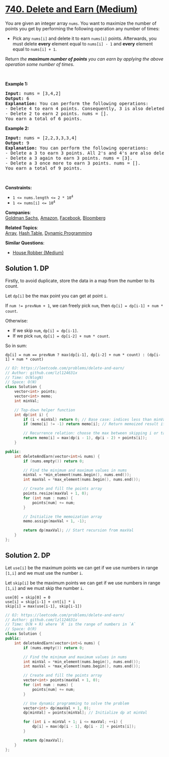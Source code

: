 # [740. Delete and Earn (Medium)](https://leetcode.com/problems/delete-and-earn/)

<p>You are given an integer array <code>nums</code>. You want to maximize the number of points you get by performing the following operation any number of times:</p>

<ul>
	<li>Pick any <code>nums[i]</code> and delete it to earn <code>nums[i]</code> points. Afterwards, you must delete <b>every</b> element equal to <code>nums[i] - 1</code> and <strong>every</strong> element equal to <code>nums[i] + 1</code>.</li>
</ul>

<p>Return <em>the <strong>maximum number of points</strong> you can earn by applying the above operation some number of times</em>.</p>

<p>&nbsp;</p>
<p><strong>Example 1:</strong></p>

<pre><strong>Input:</strong> nums = [3,4,2]
<strong>Output:</strong> 6
<strong>Explanation:</strong> You can perform the following operations:
- Delete 4 to earn 4 points. Consequently, 3 is also deleted. nums = [2].
- Delete 2 to earn 2 points. nums = [].
You earn a total of 6 points.
</pre>

<p><strong>Example 2:</strong></p>

<pre><strong>Input:</strong> nums = [2,2,3,3,3,4]
<strong>Output:</strong> 9
<strong>Explanation:</strong> You can perform the following operations:
- Delete a 3 to earn 3 points. All 2's and 4's are also deleted. nums = [3,3].
- Delete a 3 again to earn 3 points. nums = [3].
- Delete a 3 once more to earn 3 points. nums = [].
You earn a total of 9 points.</pre>

<p>&nbsp;</p>
<p><strong>Constraints:</strong></p>

<ul>
	<li><code>1 &lt;= nums.length &lt;= 2 * 10<sup>4</sup></code></li>
	<li><code>1 &lt;= nums[i] &lt;= 10<sup>4</sup></code></li>
</ul>


**Companies**:  
[Goldman Sachs](https://leetcode.com/company/goldman-sachs), [Amazon](https://leetcode.com/company/amazon), [Facebook](https://leetcode.com/company/facebook), [Bloomberg](https://leetcode.com/company/bloomberg)

**Related Topics**:  
[Array](https://leetcode.com/tag/array/), [Hash Table](https://leetcode.com/tag/hash-table/), [Dynamic Programming](https://leetcode.com/tag/dynamic-programming/)

**Similar Questions**:
* [House Robber (Medium)](https://leetcode.com/problems/house-robber/)

## Solution 1. DP

Firstly, to avoid duplicate, store the data in a map from the number to its count.

Let `dp[i]` be the max point you can get at point `i`.

If `num != prevNum + 1`, we can freely pick `num`, then `dp[i] = dp[i-1] + num * count`.

Otherwise:
* If we skip `num`, `dp[i] = dp[i-1]`.
* If we pick `num`, `dp[i] = dp[i-2] + num * count`.

So in sum:

```
dp[i] = num == prevNum ? max(dp[i-1], dp[i-2] + num * count) : (dp[i-1] + num * count)
```

```cpp
// OJ: https://leetcode.com/problems/delete-and-earn/
// Author: github.com/lzl124631x
// Time: O(NlogN)
// Space: O(N)
class Solution {
    vector<int> points;
    vector<int> memo;
    int minVal;

    // Top-down helper function
    int dp(int i) {
        if (i < minVal) return 0; // Base case: indices less than minVal return 0
        if (memo[i] != -1) return memo[i]; // Return memoized result if available

        // Recurrence relation: choose the max between skipping i or taking i
        return memo[i] = max(dp(i - 1), dp(i - 2) + points[i]);
    }

public:
    int deleteAndEarn(vector<int>& nums) {
        if (nums.empty()) return 0;

        // Find the minimum and maximum values in nums
        minVal = *min_element(nums.begin(), nums.end());
        int maxVal = *max_element(nums.begin(), nums.end());

        // Create and fill the points array
        points.resize(maxVal + 1, 0);
        for (int num : nums) {
            points[num] += num;
        }

        // Initialize the memoization array
        memo.assign(maxVal + 1, -1);

        return dp(maxVal); // Start recursion from maxVal
    }
};

```

## Solution 2. DP

Let `use[i]` be the maximum points we can get if we use numbers in range `[1,i]` and we must use the number `i`.

Let `skip[i]` be the maximum points we can get if we use numbers in range `[1,i]` and we must skip the number `i`.

```
use[0] = skip[0] = 0
use[i] = skip[i-1] + cnt[i] * i
skip[i] = max(use[i-1], skip[i-1])
```

```cpp
// OJ: https://leetcode.com/problems/delete-and-earn/
// Author: github.com/lzl124631x
// Time: O(N + R) where `R` is the range of numbers in `A`
// Space: O(R)
class Solution {
public:
    int deleteAndEarn(vector<int>& nums) {
        if (nums.empty()) return 0;

        // Find the minimum and maximum values in nums
        int minVal = *min_element(nums.begin(), nums.end());
        int maxVal = *max_element(nums.begin(), nums.end());

        // Create and fill the points array
        vector<int> points(maxVal + 1, 0);
        for (int num : nums) {
            points[num] += num;
        }

        // Use dynamic programming to solve the problem
        vector<int> dp(maxVal + 1, 0);
        dp[minVal] = points[minVal]; // Initialize dp at minVal

        for (int i = minVal + 1; i <= maxVal; ++i) {
            dp[i] = max(dp[i - 1], dp[i - 2] + points[i]);
        }

        return dp[maxVal];
    }
};

```
